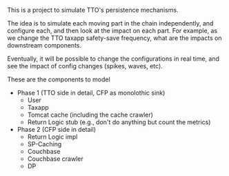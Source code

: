 This is a project to simulate TTO's persistence mechanisms.

The idea is to simulate each moving part in the chain independently,
and configure each, and then look at the impact on each part.  For
example, as we change the TTO taxapp safety-save frequency, what are
the impacts on downstream components.

Eventually, it will be possible to change the configurations in real
time, and see the impact of config changes (spikes, waves, etc).

These are the components to model
* Phase 1 (TTO side in detail, CFP as monolothic sink)
  * User
  * Taxapp
  * Tomcat cache (including the cache crawler)
  * Return Logic stub (e.g., don't do anything but count the metrics)
* Phase 2 (CFP side in detail)
  * Return Logic impl
  * SP-Caching
  * Couchbase
  * Couchbase crawler
  * DP

